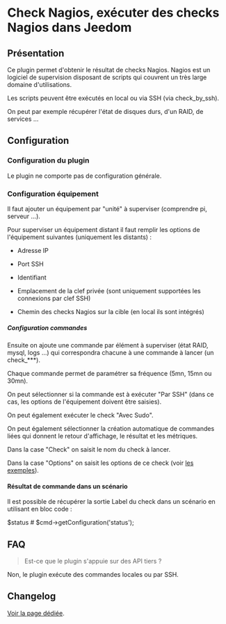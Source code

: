 # Check Nagios, exécuter des checks Nagios dans Jeedom

## Présentation

Ce plugin permet d'obtenir le résultat de checks Nagios. Nagios est un logiciel de supervision disposant de scripts qui couvrent un très large domaine d'utilisations.

Les scripts peuvent être exécutés en local ou via SSH (via check_by_ssh).

On peut par exemple récupérer l'état de disques durs, d'un RAID, de services ...

## Configuration

### Configuration du plugin

Le plugin ne comporte pas de configuration générale.

### Configuration équipement

Il faut ajouter un équipement par "unité" à superviser (comprendre pi, serveur ...).

Pour superviser un équipement distant il faut remplir les options de l'équipement suivantes (uniquement les distants) :

* Adresse IP

* Port SSH

* Identifiant

* Emplacement de la clef privée (sont uniquement supportées les connexions par clef SSH)

* Chemin des checks Nagios sur la cible (en local ils sont intégrés)

##### Configuration commandes

Ensuite on ajoute une commande par élément à superviser (état RAID, mysql, logs ...) qui correspondra chacune à une commande à lancer (un check_***).

Chaque commande permet de paramétrer sa fréquence (5mn, 15mn ou 30mn).

On peut sélectionner si la commande est à exécuter "Par SSH" (dans ce cas, les options de l'équipement doivent être saisies).

On peut également exécuter le check "Avec Sudo".

On peut également sélectionner la création automatique de commandes liées qui donnent le retour d'affichage, le résultat et les métriques.

Dans la case "Check" on saisit le nom du check à lancer.

Dans la case "Options" on saisit les options de ce check (voir [les exemples](exemples.md)).

#### Résultat de commande dans un scénario

Il est possible de récupérer la sortie Label du check dans un scénario en utilisant en bloc code :

$status # $cmd->getConfiguration('status');

## FAQ

> Est-ce que le plugin s'appuie sur des API tiers ?

Non, le plugin exécute des commandes locales ou par SSH.

## Changelog

[Voir la page dédiée](changelog.md).
